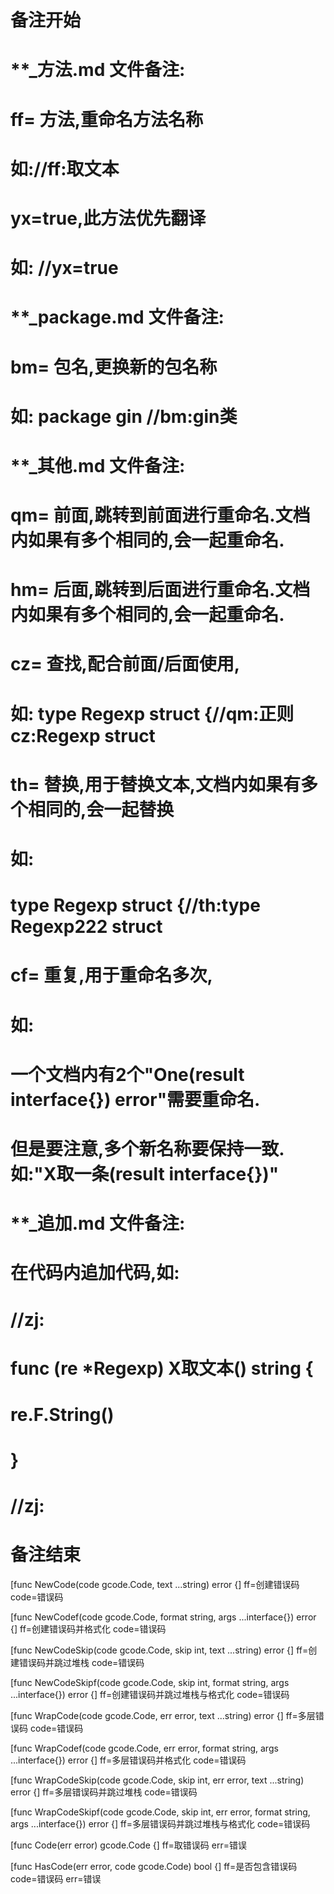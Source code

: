 # 备注开始
# **_方法.md 文件备注:
# ff= 方法,重命名方法名称
# 如://ff:取文本
#
# yx=true,此方法优先翻译
# 如: //yx=true


# **_package.md 文件备注:
# bm= 包名,更换新的包名称 
# 如: package gin //bm:gin类


# **_其他.md 文件备注:
# qm= 前面,跳转到前面进行重命名.文档内如果有多个相同的,会一起重命名.
# hm= 后面,跳转到后面进行重命名.文档内如果有多个相同的,会一起重命名.
# cz= 查找,配合前面/后面使用,
# 如: type Regexp struct {//qm:正则 cz:Regexp struct
#
# th= 替换,用于替换文本,文档内如果有多个相同的,会一起替换
# 如:
# type Regexp struct {//th:type Regexp222 struct
#
# cf= 重复,用于重命名多次,
# 如: 
# 一个文档内有2个"One(result interface{}) error"需要重命名.
# 但是要注意,多个新名称要保持一致. 如:"X取一条(result interface{})"


# **_追加.md 文件备注:
# 在代码内追加代码,如:
# //zj:
# func (re *Regexp) X取文本() string { 
#    re.F.String()
# }
# //zj:
# 备注结束

[func NewCode(code gcode.Code, text ...string) error {]
ff=创建错误码
code=错误码

[func NewCodef(code gcode.Code, format string, args ...interface{}) error {]
ff=创建错误码并格式化
code=错误码

[func NewCodeSkip(code gcode.Code, skip int, text ...string) error {]
ff=创建错误码并跳过堆栈
code=错误码

[func NewCodeSkipf(code gcode.Code, skip int, format string, args ...interface{}) error {]
ff=创建错误码并跳过堆栈与格式化
code=错误码

[func WrapCode(code gcode.Code, err error, text ...string) error {]
ff=多层错误码
code=错误码

[func WrapCodef(code gcode.Code, err error, format string, args ...interface{}) error {]
ff=多层错误码并格式化
code=错误码

[func WrapCodeSkip(code gcode.Code, skip int, err error, text ...string) error {]
ff=多层错误码并跳过堆栈
code=错误码

[func WrapCodeSkipf(code gcode.Code, skip int, err error, format string, args ...interface{}) error {]
ff=多层错误码并跳过堆栈与格式化
code=错误码

[func Code(err error) gcode.Code {]
ff=取错误码
err=错误

[func HasCode(err error, code gcode.Code) bool {]
ff=是否包含错误码
code=错误码
err=错误
